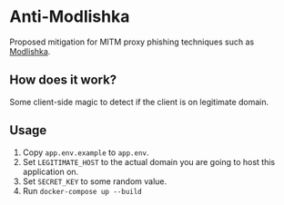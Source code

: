 # Anti-Modlishka

Proposed mitigation for MITM proxy phishing techniques such as [Modlishka](https://github.com/drk1wi/Modlishka).


## How does it work?

Some client-side magic to detect if the client is on legitimate domain.


## Usage

1. Copy `app.env.example` to `app.env`.
2. Set `LEGITIMATE_HOST` to the actual domain you are going to host this application on.
3. Set `SECRET_KEY` to some random value.
4. Run `docker-compose up --build`
